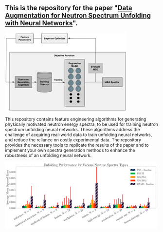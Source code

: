 ## This is the repository for the paper "[Data Augmentation for Neutron Spectrum Unfolding with Neural Networks](https://www.mdpi.com/2673-4362/4/1/6)". 

<img width="400" alt="spectra" src="https://github.com/JamesMcGreivy/neutron-spectra-generation/blob/master/assets/hyperparameter_tuning.jpg">

This repository contains feature engineering algorithms for generating physically motivated neutron energy spectra, to be used for training neutron spectrum unfolding neural networks. These algorithms address the challenge of acquiring real-world data to train unfolding neural networks, and reduce the reliance on costly experimental data. The repository provides the necessary tools to replicate the results of the paper and to implement your own spectra generation methods to enhance the robustness of an unfolding neural network.


<img width="500" alt="spectra" src="https://github.com/JamesMcGreivy/neutron-spectra-generation/blob/master/assets/performance_comparison.jpg">
